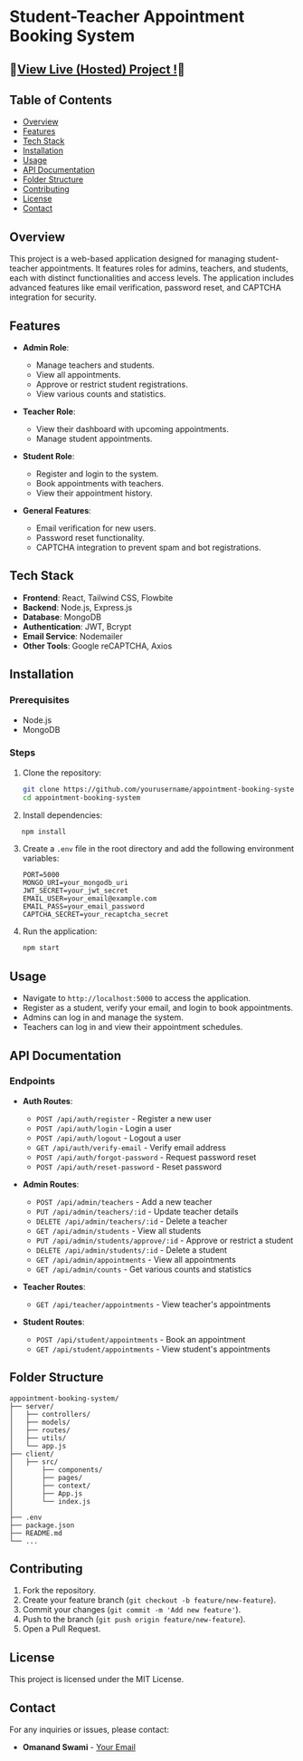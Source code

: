 # Student-Teacher Appointment Booking System
## 🌟[View Live (Hosted) Project !](https://stabs.onrender.com/ "Student-Teacher Appointment Booking System")🔗

## Table of Contents

- [Overview](#overview)
- [Features](#features)
- [Tech Stack](#tech-stack)
- [Installation](#installation)
- [Usage](#usage)
- [API Documentation](#api-documentation)
- [Folder Structure](#folder-structure)
- [Contributing](#contributing)
- [License](#license)
- [Contact](#contact)

## Overview

This project is a web-based application designed for managing student-teacher appointments. It features roles for admins, teachers, and students, each with distinct functionalities and access levels. The application includes advanced features like email verification, password reset, and CAPTCHA integration for security.

## Features

- **Admin Role**:

  - Manage teachers and students.
  - View all appointments.
  - Approve or restrict student registrations.
  - View various counts and statistics.
- **Teacher Role**:

  - View their dashboard with upcoming appointments.
  - Manage student appointments.
- **Student Role**:

  - Register and login to the system.
  - Book appointments with teachers.
  - View their appointment history.
- **General Features**:

  - Email verification for new users.
  - Password reset functionality.
  - CAPTCHA integration to prevent spam and bot registrations.

## Tech Stack

- **Frontend**: React, Tailwind CSS, Flowbite
- **Backend**: Node.js, Express.js
- **Database**: MongoDB
- **Authentication**: JWT, Bcrypt
- **Email Service**: Nodemailer
- **Other Tools**: Google reCAPTCHA, Axios

## Installation

### Prerequisites

- Node.js
- MongoDB

### Steps

1. Clone the repository:
   ```bash
   git clone https://github.com/yourusername/appointment-booking-system.git
   cd appointment-booking-system
   ```
2. Install dependencies:

```bash
   npm install
```

3. Create a `.env` file in the root directory and add the following environment variables:

   ```env
   PORT=5000
   MONGO_URI=your_mongodb_uri
   JWT_SECRET=your_jwt_secret
   EMAIL_USER=your_email@example.com
   EMAIL_PASS=your_email_password
   CAPTCHA_SECRET=your_recaptcha_secret
   ```
4. Run the application:

   ```bash
   npm start
   ```

## Usage

- Navigate to `http://localhost:5000` to access the application.
- Register as a student, verify your email, and login to book appointments.
- Admins can log in and manage the system.
- Teachers can log in and view their appointment schedules.

## API Documentation

### Endpoints

- **Auth Routes**:

  - `POST /api/auth/register` - Register a new user
  - `POST /api/auth/login` - Login a user
  - `POST /api/auth/logout` - Logout a user
  - `GET /api/auth/verify-email` - Verify email address
  - `POST /api/auth/forgot-password` - Request password reset
  - `POST /api/auth/reset-password` - Reset password
- **Admin Routes**:

  - `POST /api/admin/teachers` - Add a new teacher
  - `PUT /api/admin/teachers/:id` - Update teacher details
  - `DELETE /api/admin/teachers/:id` - Delete a teacher
  - `GET /api/admin/students` - View all students
  - `PUT /api/admin/students/approve/:id` - Approve or restrict a student
  - `DELETE /api/admin/students/:id` - Delete a student
  - `GET /api/admin/appointments` - View all appointments
  - `GET /api/admin/counts` - Get various counts and statistics
- **Teacher Routes**:

  - `GET /api/teacher/appointments` - View teacher's appointments
- **Student Routes**:

  - `POST /api/student/appointments` - Book an appointment
  - `GET /api/student/appointments` - View student's appointments

## Folder Structure

```
appointment-booking-system/
├── server/
│   ├── controllers/
│   ├── models/
│   ├── routes/
│   ├── utils/
│   └── app.js
├── client/
│   ├── src/
│       ├── components/
│       ├── pages/
│       ├── context/
│       ├── App.js
│       └── index.js
│   
├── .env
├── package.json
├── README.md
└── ...

```

## Contributing

1. Fork the repository.
2. Create your feature branch (`git checkout -b feature/new-feature`).
3. Commit your changes (`git commit -m 'Add new feature'`).
4. Push to the branch (`git push origin feature/new-feature`).
5. Open a Pull Request.

## License

This project is licensed under the MIT License.

## Contact

For any inquiries or issues, please contact:

- **Omanand Swami** - [Your Email](mailto:omanandswami2005@gmail.com "Omanand Swami's Email")
